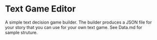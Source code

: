 # Text Game Editor
A simple text decision game builder. The builder produces a JSON file for your story that you can use for your own text game. See Data.md for sample struture. 
